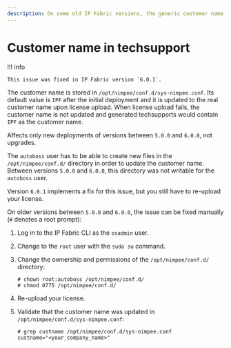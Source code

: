 ```yaml
---
description: On some old IP Fabric versions, the generic customer name 'IPF' was not updated upon license upload. This page exlains how to fix that.
---
```


# Customer name in techsupport

!!! info

    This issue was fixed in IP Fabric version `6.0.1`.

The customer name is stored in `/opt/nimpee/conf.d/sys-nimpee.conf`. Its default
value is `IPF` after the initial deployment and it is updated to the real
customer name upon license upload. When license upload fails, the customer name
is not updated and generated techsupports would contain `IPF` as the customer
name.

Affects only new deployments of versions between `5.0.0` and `6.0.0`, not
upgrades.

The `autoboss` user has to be able to create new files in the
`/opt/nimpee/conf.d/` directory in order to update the customer name. Between
versions `5.0.0` and `6.0.0`, this directory was not writable for the `autoboss`
user.

Version `6.0.1` implements a fix for this issue, but you still have to re-upload
your license.

On older versions between `5.0.0` and `6.0.0`, the issue can be fixed manually
(`#` denotes a root prompt):

1. Log in to the IP Fabric CLI as the `osadmin` user.

1. Change to the `root` user with the `sudo su` command.

1. Change the ownership and permissions of the `/opt/nimpee/conf.d/` directory:

   ```shell
   # chown root:autoboss /opt/nimpee/conf.d/
   # chmod 0775 /opt/nimpee/conf.d/
   ```

1. Re-upload your license.

1. Validate that the customer name was updated in
   `/opt/nimpee/conf.d/sys-nimpee.conf`:

   ```shell
   # grep custname /opt/nimpee/conf.d/sys-nimpee.conf
   custname="<your_company_name>"
   ```

